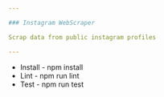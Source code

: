 ```yaml
---

### Instagram WebScraper

Scrap data from public instagram profiles

---
```


- Install - npm install
- Lint - npm run lint
- Test - npm run test
